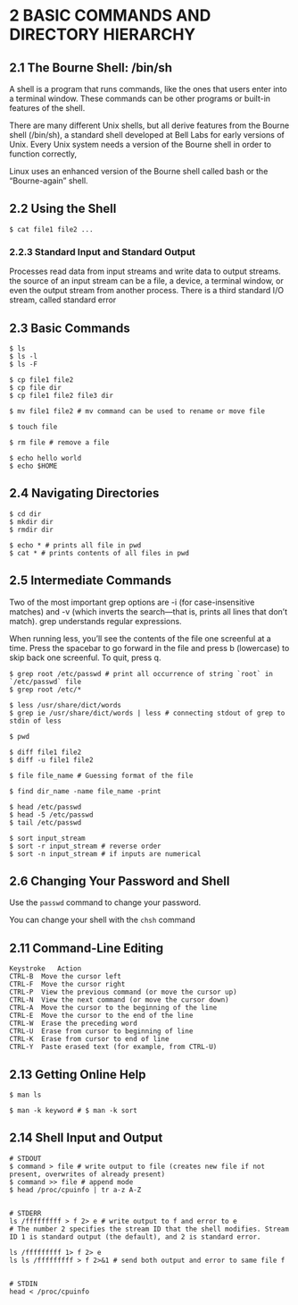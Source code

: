 # 2 BASIC COMMANDS AND DIRECTORY HIERARCHY

## 2.1 The Bourne Shell: /bin/sh
A shell is a program that runs commands, like the ones that users enter into a terminal window. These commands can be other programs or built-in features of the shell.

There are many different Unix shells, but all derive features from the Bourne shell (/bin/sh), a standard shell developed at Bell Labs for early versions of Unix. Every Unix system needs a version of the Bourne shell in order to function correctly,

Linux uses an enhanced version of the Bourne shell called bash or the “Bourne-again” shell.

## 2.2 Using the Shell

`$ cat file1 file2 ...`

### 2.2.3 Standard Input and Standard Output

Processes read data from input streams and write data to output streams. the source of an input stream can be a file, a device, a terminal window, or even the output stream from another process. There is a third standard I/O stream, called standard error

## 2.3 Basic Commands
```shell
$ ls
$ ls -l
$ ls -F

$ cp file1 file2
$ cp file dir
$ cp file1 file2 file3 dir

$ mv file1 file2 # mv command can be used to rename or move file

$ touch file

$ rm file # remove a file

$ echo hello world
$ echo $HOME
```
## 2.4 Navigating Directories

```shell
$ cd dir
$ mkdir dir
$ rmdir dir

$ echo * # prints all file in pwd
$ cat * # prints contents of all files in pwd
```

## 2.5 Intermediate Commands

Two of the most important grep options are -i (for case-insensitive matches) and -v (which inverts the search—that is, prints all lines that don’t match). grep understands regular expressions.

When running less, you’ll see the contents of the file one screenful at a time. Press the spacebar to go forward in the file and press b (lowercase) to skip back one screenful. To quit, press q.

```shell
$ grep root /etc/passwd # print all occurrence of string `root` in `/etc/passwd` file
$ grep root /etc/*

$ less /usr/share/dict/words
$ grep ie /usr/share/dict/words | less # connecting stdout of grep to stdin of less

$ pwd

$ diff file1 file2
$ diff -u file1 file2

$ file file_name # Guessing format of the file

$ find dir_name -name file_name -print

$ head /etc/passwd
$ head -5 /etc/passwd
$ tail /etc/passwd

$ sort input_stream
$ sort -r input_stream # reverse order
$ sort -n input_stream # if inputs are numerical
```
## 2.6 Changing Your Password and Shell

Use the `passwd` command to change your password.

You can change your shell with the `chsh` command


## 2.11 Command-Line Editing
```shell
Keystroke	Action
CTRL-B	Move the cursor left
CTRL-F	Move the cursor right
CTRL-P	View the previous command (or move the cursor up)
CTRL-N	View the next command (or move the cursor down)
CTRL-A	Move the cursor to the beginning of the line
CTRL-E	Move the cursor to the end of the line
CTRL-W	Erase the preceding word
CTRL-U	Erase from cursor to beginning of line
CTRL-K	Erase from cursor to end of line
CTRL-Y	Paste erased text (for example, from CTRL-U)

```

## 2.13 Getting Online Help


```shell
$ man ls

$ man -k keyword # $ man -k sort
```

## 2.14 Shell Input and Output

```shell
# STDOUT
$ command > file # write output to file (creates new file if not present, overwrites of already present)
$ command >> file # append mode
$ head /proc/cpuinfo | tr a-z A-Z


# STDERR
ls /fffffffff > f 2> e # write output to f and error to e
# The number 2 specifies the stream ID that the shell modifies. Stream ID 1 is standard output (the default), and 2 is standard error.

ls /fffffffff 1> f 2> e
ls ls /fffffffff > f 2>&1 # send both output and error to same file f


# STDIN
head < /proc/cpuinfo
```